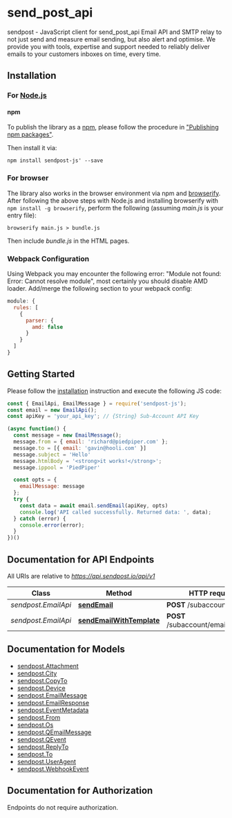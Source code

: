 # send_post_api

sendpost - JavaScript client for send_post_api
Email API and SMTP relay to not just send and measure email sending, but also alert and optimise. We provide you with tools, expertise and support needed to reliably deliver emails to your customers inboxes on time, every time.

## Installation

### For [Node.js](https://nodejs.org/)

#### npm

To publish the library as a [npm](https://www.npmjs.com/), please follow the procedure in ["Publishing npm packages"](https://docs.npmjs.com/getting-started/publishing-npm-packages).

Then install it via:

```shell
npm install sendpost-js' --save
```

### For browser

The library also works in the browser environment via npm and [browserify](http://browserify.org/). After following
the above steps with Node.js and installing browserify with `npm install -g browserify`,
perform the following (assuming *main.js* is your entry file):

```shell
browserify main.js > bundle.js
```

Then include *bundle.js* in the HTML pages.

### Webpack Configuration

Using Webpack you may encounter the following error: "Module not found: Error:
Cannot resolve module", most certainly you should disable AMD loader. Add/merge
the following section to your webpack config:

```javascript
module: {
  rules: [
    {
      parser: {
        amd: false
      }
    }
  ]
}
```

## Getting Started

Please follow the [installation](#installation) instruction and execute the following JS code:

```javascript
const { EmailApi, EmailMessage } = require('sendpost-js');
const email = new EmailApi();
const apiKey = 'your_api_key'; // {String} Sub-Account API Key

(async function() {
  const message = new EmailMessage();
  message.from = { email: 'richard@piedpiper.com' };
  message.to = [{ email: 'gavin@hooli.com' }]
  message.subject = 'Hello'
  message.htmlBody = '<strong>it works!</strong>';
  message.ippool = 'PiedPiper'

  const opts = {
    emailMessage: message
  };
  try {
    const data = await email.sendEmail(apiKey, opts)
    console.log('API called successfully. Returned data: ', data);
  } catch (error) {
    console.error(error);
  }
})()


```

## Documentation for API Endpoints

All URIs are relative to *https://api.sendpost.io/api/v1*

Class | Method | HTTP request | Description
------------ | ------------- | ------------- | -------------
*sendpost.EmailApi* | [**sendEmail**](docs/EmailApi.md#sendEmail) | **POST** /subaccount/email/ | 
*sendpost.EmailApi* | [**sendEmailWithTemplate**](docs/EmailApi.md#sendEmailWithTemplate) | **POST** /subaccount/email/template | 


## Documentation for Models

 - [sendpost.Attachment](docs/Attachment.md)
 - [sendpost.City](docs/City.md)
 - [sendpost.CopyTo](docs/CopyTo.md)
 - [sendpost.Device](docs/Device.md)
 - [sendpost.EmailMessage](docs/EmailMessage.md)
 - [sendpost.EmailResponse](docs/EmailResponse.md)
 - [sendpost.EventMetadata](docs/EventMetadata.md)
 - [sendpost.From](docs/From.md)
 - [sendpost.Os](docs/Os.md)
 - [sendpost.QEmailMessage](docs/QEmailMessage.md)
 - [sendpost.QEvent](docs/QEvent.md)
 - [sendpost.ReplyTo](docs/ReplyTo.md)
 - [sendpost.To](docs/To.md)
 - [sendpost.UserAgent](docs/UserAgent.md)
 - [sendpost.WebhookEvent](docs/WebhookEvent.md)


## Documentation for Authorization

Endpoints do not require authorization.

